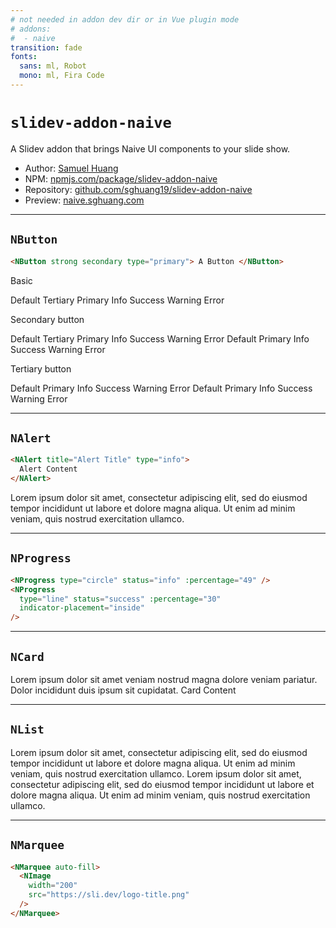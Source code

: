 ```yaml
---
# not needed in addon dev dir or in Vue plugin mode
# addons:
#  - naive
transition: fade
fonts:
  sans: ml, Robot
  mono: ml, Fira Code
---
```


# `slidev-addon-naive`

<div>
  A <NButton strong type="info" tag="a" href="https://sli.dev"> Slidev
  </NButton> addon that brings <NButton strong type="primary" tag="a"
  href="https://naiveui.com"> Naive UI </NButton> components to your slide show.
</div>

- Author: [Samuel Huang](https://sghuang.com)
- NPM:
  [npmjs.com/package/slidev-addon-naive](https://npmjs.com/package/slidev-addon-naive)
- Repository:
  [github.com/sghuang19/slidev-addon-naive](https://github.com/sghuang19/slidev-addon-naive)
- Preview: [naive.sghuang.com](https://naive.sghuang.com)

<div flex justify-center gap-24>
  <NImage class=""
     width="250" src="https://sli.dev/logo-title.png"
  />
  <NImage class="pb-15"
     width="125" src="https://www.naiveui.com/assets/naivelogo-BdDVTUmz.svg"
  />
</div>

---

## `NButton`

```markdown
<NButton strong secondary type="primary"> A Button </NButton>
```

Basic

<NSpace>
  <NButton>Default</NButton>
  <NButton type="tertiary">
    Tertiary
  </NButton>
  <NButton type="primary">
    Primary
  </NButton>
  <NButton type="info">
    Info
  </NButton>
  <NButton type="success">
    Success
  </NButton>
  <NButton type="warning">
    Warning
  </NButton>
  <NButton type="error">
    Error
  </NButton>
</NSpace>

Secondary button

<NSpace>
  <NButton strong secondary>
    Default
  </NButton>
  <NButton strong secondary type="tertiary">
    Tertiary
  </NButton>
  <NButton strong secondary type="primary">
    Primary
  </NButton>
  <NButton strong secondary type="info">
    Info
  </NButton>
  <NButton strong secondary type="success">
    Success
  </NButton>
  <NButton strong secondary type="warning">
    Warning
  </NButton>
  <NButton strong secondary type="error">
    Error
  </NButton>
  <NButton strong secondary round>
    Default
  </NButton>
  <NButton strong secondary round type="primary">
    Primary
  </NButton>
  <NButton strong secondary round type="info">
    Info
  </NButton>
  <NButton strong secondary round type="success">
    Success
  </NButton>
  <NButton strong secondary round type="warning">
    Warning
  </NButton>
  <NButton strong secondary round type="error">
    Error
  </NButton>
</NSpace>

Tertiary button

<NSpace>
  <NButton tertiary>
    Default
  </NButton>
  <NButton tertiary type="primary">
    Primary
  </NButton>
  <NButton tertiary type="info">
    Info
  </NButton>
  <NButton tertiary type="success">
    Success
  </NButton>
  <NButton tertiary type="warning">
    Warning
  </NButton>
  <NButton tertiary type="error">
    Error
  </NButton>
  <NButton tertiary round>
    Default
  </NButton>
  <NButton tertiary round type="primary">
    Primary
  </NButton>
  <NButton tertiary round type="info">
    Info
  </NButton>
  <NButton tertiary round type="success">
    Success
  </NButton>
  <NButton tertiary round type="warning">
    Warning
  </NButton>
  <NButton tertiary round type="error">
    Error
  </NButton>
</NSpace>

---

## `NAlert`

```markdown
<NAlert title="Alert Title" type="info">
  Alert Content
</NAlert>
```

<NAlert title="Alert Title" type="info" mt-10>
  Lorem ipsum dolor sit amet, consectetur adipiscing elit, sed do eiusmod
  tempor incididunt ut labore et dolore magna aliqua. Ut enim ad minim
  veniam, quis nostrud exercitation ullamco.
</NAlert>

---

## `NProgress`

```markdown
<NProgress type="circle" status="info" :percentage="49" />
<NProgress
  type="line" status="success" :percentage="30"
  indicator-placement="inside"
/>
```

<NSpace flex justify-center mt-4>
  <NProgress type="circle" :percentage="19" />
  <NProgress type="circle" status="info" :percentage="49" />
  <NProgress type="circle" status="success" :percentage="10" />
  <NProgress type="circle" status="warning" :percentage="74" />
  <NProgress type="circle" status="error" :percentage="95" />
</NSpace>

<NSpace vertical mt-8 gap-8>
  <NProgress type="line" :percentage="95" :show-indicator="false" />
  <NProgress type="line" status="error" :percentage="65" />
  <NProgress
    type="line" status="success" :percentage="30" indicator-placement="inside"
  />
</NSpace>

---

## `NCard`

<div flex gap-10>
  <NCard title="Card with Cover">
    <template #cover>
      <img src="https://picsum.photos/400/200" alt="cover">
    </template>
    Lorem ipsum dolor sit amet veniam nostrud magna dolore veniam pariatur. Dolor
    incididunt duis ipsum sit cupidatat.
  </NCard>
  <NCard title="Card Slots Demo">
    <template #header-extra>
      #header-extra
    </template>
    Card Content
    <template #footer>
      #footer
    </template>
    <template #action>
      #action
    </template>
  </NCard>
</div>

---

## `NList`

<NList hoverable clickable mt-5>
  <NListItem>
    <NThing title="Better Late Than Never" content-style="margin-top: 10px;">
      <template #description>
        <NSpace size="small" style="margin-top: 4px">
          <NTag :bordered="false" type="info" size="small">
            Tag A
          </NTag>
          <NTag :bordered="false" type="info" size="small">
            Tag B
          </NTag>
        </NSpace>
      </template>
      Lorem ipsum dolor sit amet, consectetur adipiscing elit, sed do eiusmod
      tempor incididunt ut labore et dolore magna aliqua. Ut enim ad minim
      veniam, quis nostrud exercitation ullamco.
    </NThing>
  </NListItem>
  <NListItem>
    <NThing title="Lorem Ipsum" content-style="margin-top: 10px;">
      <template #description>
        <NSpace size="small" style="margin-top: 4px">
          <NTag :bordered="false" type="info" size="small">
            Tag C
          </NTag>
          <NTag :bordered="false" type="info" size="small">
            Tag D
          </NTag>
        </NSpace>
      </template>
      Lorem ipsum dolor sit amet, consectetur adipiscing elit, sed do eiusmod
      tempor incididunt ut labore et dolore magna aliqua. Ut enim ad minim
      veniam, quis nostrud exercitation ullamco.
    </NThing>
  </NListItem>
</NList>

---

## `NMarquee`

```markdown
<NMarquee auto-fill>
  <NImage
    width="200"
    src="https://sli.dev/logo-title.png"
  />
</NMarquee>
```

<NMarquee auto-fill>
  <NImage
    width="200"
    src="https://sli.dev/logo-title.png"
  />
</NMarquee>
